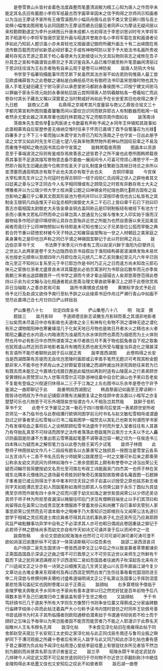 <!-- { "loadSidebar": true } -->
　　是卷雪景山头皆衬金着色法度森整而笔墨清润极为精工心知为唐人之作而卒未能定其名氏旧有籖题小李将军纸最古而字画草率因未之信予购得之京师间示知画者以为当出王摩诘予家所有王维雪溪图并小幅凤舟图与此皆不类又曾见辋川图与高士奕棋小幅惟奕图用笔与此同因题为王摩诘而褫去旧籖见者同声以为摩诘无疑间居以来校勘颇勤遂定为李升出峡图云升唐末成都人也初得法于李思训思训时号大李将军其子昭道号小李将军皆唐宗室至升画与昭道并誉故亦名小李将军载在宣和画谱者论序如此乃知前人题识虽小亦未易轻也又按画谱记御府所藏升画五十有二出峡图在焉流传数百载而完好如新意必经好事之手或有神物呵防以至于予大抵法书名画所贵收藏茍存宪古艺游之意其于检心畜德未为无助彼徒以为文具玩物则丧志之戒攸在吾子孙其念之宣和书画谱皆出蔡京之手其识鉴自系人品已难尽据至称升笔意幽闲清丽过于思训往往误为王右丞者殆有自来云观于是卷可以神防矣
　　跋唐人防钩大令帖
　　书学至于临摹钩搨能事毕而艺斯下矣虽然其法亦渐不如古若防钩惟唐人最工尝见欧虞褚薛皆为之此卷献之诸帖是白麻纸纸尽处有御府法书印盖宋思陵时物也其为唐人手笔无疑旧藏王宁驸马家识以承恩堂驸马都尉永春侯图书二印按宁建文间驸马以罪幽于家永乐改元始封永春侯帖后跋云尝购得唐人防钩羲献帖各一卷羲帖亡而此卷存付其长子藏去又嘱以深寳爱之当时勲戚好尚如此予在长安爱其旧也收得之庚子九日题
　　跋商父乙鼎
　　右鼎得之京城考其尺度量容与商父乙鼎皆合铭文三十字都完第宣和所图则腹着饕餮而间以雷纹岂识同而欵异耶古人有制数器而秖用一铭者然余尤爱此器之浑素厚重也因托林君翔之写之而郁宗周作图如右
　　跋荡南诗
　　荡南朱先生君佐举治丙辰进士令歙最有声称予闻之乡同年王仲锡知其政事如此亟相慕焉自后宦歴参差无缘纳交惟时往来于怀而已嘉靖丁酉予自蜀藩召为光禄四署多才士不下三十辈而独以朱君守宣为奇已乃知为荡南之子也守宣一日出此册予读之文学又如此时先生年已逾七望八任眞率物萧然物外若神仙然因叹前辈之不易及而重愧予相知之晩也因书其后命守宣寳之
　　跋韩熈载夜燕图
　　图画本以资游息至于事端波流之际则有鉴戒存焉故善恶之迹皆君子之所不废也此卷所图韩熈载夜燕其事至不足道其描写景物意态备尽委曲一展阅间令人可喜可愕烦心滞思宁不一洒然耶介谿先生旧藏此图今位秩宗佐圣天子议礼制度身任繁剧当其继日待旦之余所以宣湮塞而通高明其亦有取于此也夫其亦有取于此也夫
　　古铜印章跋
　　今宫保太宰松臯先生许公之为司寇时也得古铜印一纽于阎伯仁氏阎得之邠人之辟地者其文曰廷美之章与公字正同古今人名字相同理或有之顾隠见之时若有异数存焉士大夫之博雅者并以为公瑞少师大学士桂洲夏公题之曰神锡金符纪瑞也鹊化顾古固有之兹岂影响之麤已乎公摹其文图其形装池为卷间并印以示深按印者信也古公私皆有之其制金玉银铜凡四品惟天子曰玺丞相列侯御史大夫二千石已上皆曰章千石已下则曰印晋志亦载相国太尉御史大夫皆金章金铜古盖同称云是印铜制板纽有棱纽下有池方寸余而小篆朱文若私印然而命之曰章岂其人尝通显为公侯与惟朱文入印实始于唐而汉器物铭多作阳识是印填缪侧让具存古意殆非近世之所能为也然自晋唐以来无廷美显闻者而竟归于公将神物预拟以有待耶是未可知也惟公父子兄弟皆位公孤而宰衡之典若合符节重以硕徳宏材被今天子特达之知雍容庙堂陶冶一世之人材朝廷之美家庭之美身兼有之是印也岂声称之同已乎谓之神锡固宜聊记于此以符封拜之兆云
　　跋边伯京草书千文
　　书法弊于宋季元兴作者有工而以赵吴兴鲜于渔阳为巨擘终元之世出入此两家是卷千文为边陇西伯京书自叙出于渔阳结构甚密波澜焕发殆未易优劣也按史元顺帝以至顺四年六月即位改元元统凡二年乙亥则重纪至元凡六年辛已则改元至正不知何以复系至元于辛巳耶岂作是书时乃正元之日而逺方尚未知改元耶石抹元之宦族仕浙者尤盛景良未详其履歴此必伯京寓浙时为书耶自后数年而元亦季矣我朝三宋者出追踪魏晋开一代书学之源而今贤才辈出骎骎古人矣郑思斋啓范得此卷持以示余为论文翰与治化相通者若此思斋治理文章直欲等秦汉上之顾于此卷欣赏焉异日当轴取人之善亦若焉可矣
　　跋所书黄甥良式绫卷
　　黄甥标字良式予赴召侍予北行及赴调又欲侍予南行至杭予辞之以此绫索书旧作舟过严濑行青山中如画不觉尽此嘉靖己丑七月廿四日俨山转拙翁









　　俨山集卷八十七
　　钦定四库全书
　　俨山集卷八十八
　　明　陆深　撰
　　题跋三
　　跋月影辩
　　予道顺德览新志读撖生月影辩而善之其谓非地影者三似矣而未尽盖日中亦有影故也夫道体之全三有神有化有物不测之谓神无迹之谓化有形之谓物隂阳神也寒暑燥湿几于化矣天地日月物也是故日月者水火之精也水火者隂阳之麤迹也水内涵火内暗液而为浊凝而为氷水体则然也蒸而为烟熄而为土火体则然也月中必有影日中亦然所谓查滓之未尽者故日月不离于物也狐兔者自下视之取象也犹观逺山然近则否非地影者盖月有魄而无质也故无所受与瞳鉴当异造化之理甚深有言语所不能尽者聊附此説于后以就正焉
　　跋李嵩西湖图
　　此卷购得之长安当是西湖图第有苏堤而无岳坟岂思陵时画耶或云李嵩手笔然无题识可考观其粉金题额非宋人不能书也予夙有山水之好颇留意钱塘之西湖昨嵗出持浙宪舆舫往来若为已有既去而未能忘之今嘉靖戊戌腊日邂逅此幅恍如再到时适有山陵扈从之行表弟顾世安黄甥标从旁赞赏以为人世等鸿雪尔正可卧游神往槖中自合贮湖山也予笑曰吾老矣不复能有登临之兴傥遂归休得从二三子于江海之上左右图书以乐余年是卷也宁非予鉴湖之一曲耶聊记于此
　　跋姜明叔西湖图记
　　韩昌黎画记如画至王摩诘辋川图皆诗也明叔为予作此记铺叙详赡有法展图复读之弥佳顾中舍汝嘉以小楷写之亦复楚楚可乐也凡物至于可乐外境隠矣世恒谓古今人不相及岂其然哉
　　跋鲜于伯机草书千文
　　此卷千文予屡见之其一勒石于四川按察司后堂其一表弟顾世安所收京师见一本乃临书也与此卷结搆行欵俱同困学前元时书名与赵文敏松雪相埓或谓遒劲过之好事者至云松雪毎以已书二幅易困学一幅焚去以其轧已也斯言何谓而学书家乃有发塜呕血之事将后人之谈柄耶顾松雪书法盛传于时而升堂入室者往往有人其甚乃有夺胎乱真至不可辩诘而困学之法传者落落此卷跋尾所云南方士大夫以予北人麤识防画固是防谦不方重出若云雪寒晨起笔墨不调等语岂容一朝之顷为一任俟连书三四本殊以为疑而未之解但笔力当以此卷为胜壬寅巧夕试笔
　　跋师子林图
　　此卷师子林图徐幼文作凡十二段段有题名以古篆隶写之独损其一按图当是雪堂云各系以五言诗凡十二首不书名氏后有少师姚荣公跋尾想见一时之文雅可补后来之郡乘荣公称余友幼文洪武间为师林如海作十二景余尝题其上颇有称誉卷中之诗当出荣公无疑而词翰尽皆简健按幼文名贲仕至河南左布政工诗能画吴门四杰其一也师子林在吴城东北隅本元僧维则之道场最号奇胜则好聚奇石类狻猊故取佛语名庵首图一石题狮子峯者是已或云则得法于本中峯本时住天目之师子岩盖以识授受之原也姑苏新志维则字天如姓谭氏至正初人而跋尾称如海师岂即其人与但荣公跋于永乐丁酉似为其徒携至京师而作故有四十余年之叹而兴感于幼文如海之谢世矣尝闻荣公以少师还吴访其师于师子林为所拒至夜漏深以微服往叩后门求见有僧瞑目端坐止以手扪其顶曰和尚留得此在盖荣公功成贵显犹本僧服故不曾蓄发徐云和尚撇下自已事却去管别人家事恁麽荣公怃然而去可谓本敎中之喝棒手乃大善知识岂即维则与又闻荣公法名道衍尝学于相城之灵应观道士席应眞者尽得其兵法机事执弟子礼岂还吴所见乃应眞耶顾风旨严峻粃糠事功异学中自有之不必深求其人亦可也暇日偶阅此卷因重装之聊记于此若师子林之题咏尚多而幼文亦自有作天如诗尤可诵并录于后以资闲中之一览
　　跋南牧稿
　　余论文尝欲如观海海水也然可江可河可湖可渊可濑可涛可澄不欲如涧溪汩湔激折纵不可涸才一体耳读斯稿可以偿吾素也
　　跋邵二泉西涯哀词
　　右户侍邵二泉先生国贤诗一卷皆西涯李文正公卒后之作以致哀慕者萃寄都谏俞正斋国昌国昌示深读之迂曲之情不可已敦厚之义不可穷实近世以来师生之所鲜有千载而下读之犹将涕泗满襟况于识西涯知二泉如吾国昌者往嵗丙子秋深起告北来舟次广川适闻文正之讣亦有一诗哭之曰细推天运几生贤又是山川五百年廊庙江湖今复少文章功业古难全重来东观嗟何及再过西涯定惘然白发门生伤往事毎看忧国泪防涟壬申二月深尝与修撰何粹夫瑭检讨盛希道端明谒文正公于私第议及国事公手挥防泪意甚悲怆落句盖纪实也因附卷尾以谂于正斋云
　　跋顔帖
　　右多寳塔铭予借临于金陵罗敬夫舆敬夫予乡同年也予家尚有善本遂举以归之然完好犹是百年前物予后凡得数本皆不及己巳嵗南归命工重装盖有感于生世之晩也
　　又跋顔帖
　　予于书笃好顔书已几于道矣予所有大字则东方像赞行书则争坐位藁又得蔡成之分家庙碑数行庙碑字结体小异而此帖沈着森严大小匀称予读书内馆时尝仿之时同年王钦佩号善书尝诋顔书为村夫子其所临搨者则欧阳通穆伯潜素拙于书谓通书轻佻若不检士而于顔好之忘味云予毎举以为笑岂能者固不能赏而能赏者乃不能之人耶漫识于此蔡名天祜睢州人王名韦穆名孔晖
　　跋淳化帖
　　予未尝见淳化帖旧在南雍得此帖于同舍郎赵受夫宬比于长安观江太史抑之家淳化帖与此正同戊辰冬南还与鲁司业振之聨舻同下于漕河观振之所藏十卷者后有宋元人跋字与此又同乃知此亦淳化帖也重有感于昔之寡陋为负此帖予闻淳化帖用澄心堂纸李庭珪墨上有银锭纹余所见者皆不然岂别为翻刻而尚冒其名耶当求识者鉴定之
　　跋兰亭
　　昭陵永閟千年迹定武犹存几样碑今人间定武又閟不可见矣世逺则同归于尽何物不尔近世兰亭翻刻称汴中絶佳金陵购得此本纸墨又佳也又安知后之叹此不如彼者耶
　　跋石湖一曲卷
